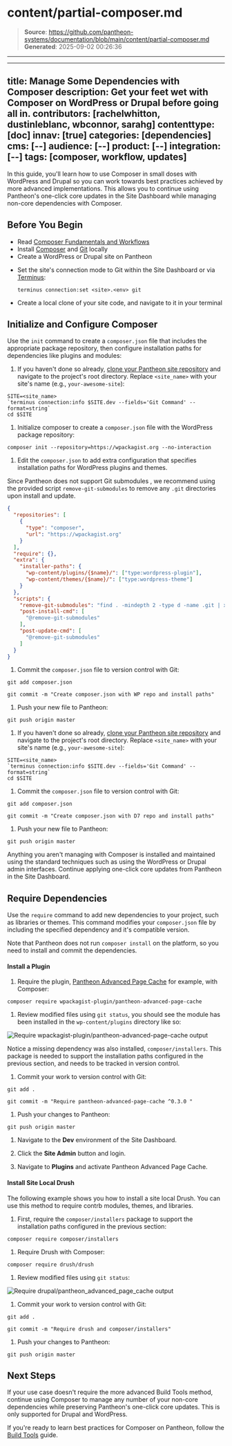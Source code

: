 # content/partial-composer.md

> **Source**: https://github.com/pantheon-systems/documentation/blob/main/content/partial-composer.md
> **Generated**: 2025-09-02 00:26:36

---

---
title: Manage Some Dependencies with Composer
description: Get your feet wet with Composer on WordPress or Drupal  before going all in.
contributors: [rachelwhitton, dustinleblanc, wbconnor, sarahg]
contenttype: [doc]
innav: [true]
categories: [dependencies]
cms: [--]
audience: [--]
product: [--]
integration: [--]
tags: [composer, workflow, updates]
---
In this guide, you'll learn how to use Composer in small doses with WordPress and Drupal so you can work towards best practices achieved by more advanced implementations. This allows you to continue using Pantheon's one-click core updates in the Site Dashboard while managing non-core dependencies with Composer.

## Before You Begin

- Read [Composer Fundamentals and Workflows](/guides/composer)
- Install [Composer](https://getcomposer.org/doc/00-intro.md#installation-linux-unix-osx) and [Git](https://git-scm.com/downloads) locally
- Create a WordPress or Drupal site on Pantheon

<Partial file="notes/partial-composer-adoption-warning.md" />

- Set the site's connection mode to Git within the Site Dashboard or via [Terminus](/terminus):

  ```bash{promptUser: user}
  terminus connection:set <site>.<env> git
  ```

- Create a local clone of your site code, and navigate to it in your terminal

## Initialize and Configure Composer

Use the `init` command to create a `composer.json` file that includes the appropriate package repository, then configure installation paths for dependencies like plugins and modules:

<TabList>

<Tab title="WordPress" id="wp-init" active={true}>

1. If you haven't done so already, [clone your Pantheon site repository](/guides/git/git-config#clone-your-site-codebase) and navigate to the project's root directory. Replace `<site_name>` with your site's name (e.g., `your-awesome-site`):

  ```bash{promptUser: user}
  SITE=<site_name>
  `terminus connection:info $SITE.dev --fields='Git Command' --format=string`
  cd $SITE
  ```

1. Initialize composer to create a `composer.json` file with the WordPress package repository:

  ```bash{promptUser: user}
  composer init --repository=https://wpackagist.org --no-interaction
  ```

1. Edit the `composer.json` to add extra configuration that specifies installation paths for WordPress plugins and themes.

  <Alert title="Note" type="info">

  Since Pantheon does not support Git submodules <Popover title="Git submodules" content="Some Composer packages are added as Git submodules, which place a Git repository within a subdirectory of your site’s repository." />, we recommend using the provided script `remove-git-submodules` to remove any `.git` directories upon install and update.

  </Alert>

  ```json:title=composer.json
  {
    "repositories": [
      {
        "type": "composer",
        "url": "https://wpackagist.org"
      }
    ],
    "require": {},
    "extra": {
      "installer-paths": {
        "wp-content/plugins/{$name}/": ["type:wordpress-plugin"],
        "wp-content/themes/{$name}/": ["type:wordpress-theme"]
      }
    },
    "scripts": {
      "remove-git-submodules": "find . -mindepth 2 -type d -name .git | xargs rm -rf",
      "post-install-cmd": [
        "@remove-git-submodules"
      ],
      "post-update-cmd": [
        "@remove-git-submodules"
      ]
    }
  }
  ```

1. Commit the `composer.json` file to version control with Git:

  ```bash{promptUser: user}
  git add composer.json
  ```

  ```bash{promptUser: user}
  git commit -m "Create composer.json with WP repo and install paths"
  ```

1. Push your new file to Pantheon:

  ```bash{promptUser: user}
  git push origin master
  ```

</Tab>

<Tab title="Drupal" id="d7-init">

1. If you haven't done so already, [clone your Pantheon site repository](/guides/git/git-config#clone-your-site-codebase) and navigate to the project's root directory. Replace `<site_name>` with your site's name (e.g., `your-awesome-site`):

  ```bash{promptUser: user}
  SITE=<site_name>
  `terminus connection:info $SITE.dev --fields='Git Command' --format=string`
  cd $SITE
  ```
<Partial file="d7-composer-init.md" />

1. Commit the `composer.json` file to version control with Git:

  ```bash{promptUser: user}
  git add composer.json
  ```

  ```bash{promptUser: user}
  git commit -m "Create composer.json with D7 repo and install paths"
  ```

1. Push your new file to Pantheon:

  ```bash{promptUser: user}
  git push origin master
  ```

</Tab>

</TabList>

Anything you aren't managing with Composer is installed and maintained using the standard techniques such as using the WordPress or Drupal admin interfaces. Continue applying one-click core updates from Pantheon in the Site Dashboard.

## Require Dependencies

Use the `require` command to add new dependencies to your project, such as libraries or themes. This command modifies your `composer.json` file by including the specified dependency and it's compatible version.

Note that Pantheon does not run `composer install` on the platform, so you need to install and commit the dependencies.

<TabList>

<Tab title="WordPress" id="wp-require-papc-id" active={true}>

#### Install a Plugin

1. Require the plugin, [Pantheon Advanced Page Cache](https://wordpress.org/plugins/pantheon-advanced-page-cache/) for example, with Composer:

  ```bash{promptUser: user}
  composer require wpackagist-plugin/pantheon-advanced-page-cache
  ```

1. Review modified files using `git status`, you should see the module has been installed in the `wp-content/plugins` directory like so:

  ![Require wpackagist-plugin/pantheon-advanced-page-cache output](../images/guides/partial-composer/require-papc-plugin.png)

  Notice a missing dependency was also installed, `composer/installers`. This package is needed to support the installation paths configured in the previous section, and needs to be tracked in version control.

1. Commit your work to version control with Git:

  ```bash{promptUser: user}
  git add .
  ```

  ```bash{promptUser: user}
  git commit -m "Require pantheon-advanced-page-cache ^0.3.0 "
  ```

1. Push your changes to Pantheon:

  ```bash{promptUser: user}
  git push origin master
  ```

1. Navigate to the **<Icon icon="wrench" /> Dev** environment of the Site Dashboard.

1. Click the  <Icon icon="externalLink" /> **Site Admin** button and login.

1. Navigate to **Plugins** and activate Pantheon Advanced Page Cache.

</Tab>

<Tab title="Drupal" id="d7-require-papc-id">

#### Install Site Local Drush

The following example shows you how to install a site local Drush. You can use this method to require contrb modules, themes, and libraries.

1. First, require the `composer/installers` package to support the installation paths configured in the previous section:

  ```bash{promptUser: user}
  composer require composer/installers
  ```

1. Require Drush with Composer:

  ```bash{promptUser: user}
  composer require drush/drush
  ```

1. Review modified files using `git status`:

  ![Require drupal/pantheon_advanced_page_cache output](../images/guides/partial-composer/require-drush.png)

1. Commit your work to version control with Git:

  ```bash{promptUser: user}
  git add .
  ```

  ```bash{promptUser: user}
  git commit -m "Require drush and composer/installers"
  ```

1. Push your changes to Pantheon:

  ```bash{promptUser: user}
  git push origin master
  ```

</Tab>

</TabList>

## Next Steps

If your use case doesn't require the more advanced Build Tools method, continue using Composer to manage any number of your non-core dependencies while preserving Pantheon's one-click core updates. This is only supported for Drupal and WordPress.

If you're ready to learn best practices for Composer on Pantheon, follow the [Build Tools](/guides/build-tools) guide.
